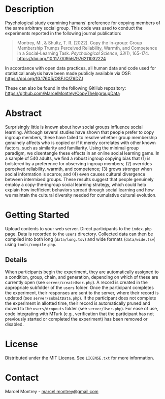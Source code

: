 # Description
Psychological study examining humans' preference for copying members of the same arbitrary social group. This code was used to conduct the experiments reported in the following journal publication:
> Montrey, M., & Shultz, T. R. (2022). Copy the In-group: Group Membership Trumps Perceived Reliability, Warmth, and Competence in a Social-Learning Task. *Psychological Science, 33*(1), 165-174. https://doi.org/10.1177/09567976211032224

In accordance with open data practices, all human data and code used for statistical analysis have been made publicly available via OSF:
https://doi.org/10.17605/OSF.IO/Z6D7J

These can also be found in the following GitHub repository:
https://github.com/MarcelMontrey/CopyTheIngroupData

# Abstract
Surprisingly little is known about how social groups influence social learning. Although several studies have shown that people prefer to copy ingroup members, these have failed to resolve whether group membership genuinely affects who is copied or if it merely correlates with other known factors, such as similarity and familiarity. Using the minimal group paradigm, we disentangle these effects in an online social learning game. In a sample of 540 adults, we find a robust ingroup copying bias that (1) is bolstered by a preference for observing ingroup members; (2) overrides perceived reliability, warmth, and competence; (3) grows stronger when social information is scarce; and (4) even causes cultural divergence between intermixed groups. These results suggest that people genuinely employ a copy-the-ingroup social learning strategy, which could help explain how inefficient behaviors spread through social learning and how we maintain the cultural diversity needed for cumulative cultural evolution.

# Getting Started
Upload contents to your web server. Direct participants to the `index.php` page. Data is recorded to the `users` directory. Collected data can then be compiled into both long (`data/long.tsv`) and wide formats (`data/wide.tsv`) using `tools/compile.php`.

## Details
When participants begin the experiment, they are automatically assigned to a condition, group, chain, and generation, depending on which of these are currently open (see `server/createUser.php`). A record is created in the appropriate subfolder of the `users` folder. Once the participant completes the experiment, their responses are sent to the server, where their record is updated (see `server/submitData.php`). If the participant does not complete the experiment in allotted time, their record is automatically pruned and moved to the `users/dropouts` folder (see `server/User.php`). For ease of use, code integrating with MTurk (e.g., verification that the participant has not previously started or completed the experiment) has been removed or disabled.

# License
Distributed under the MIT License. See `LICENSE.txt` for more information.

# Contact
Marcel Montrey - marcel.montrey@gmail.com

